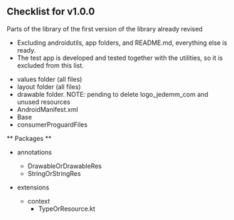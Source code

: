 ## Checklist for v1.0.0

Parts of the library of the first version of the library already revised

* Excluding androidutils, app folders, and README.md, everything else is ready.
* The test app is developed and tested together with the utilities, so it is excluded from this list.

- values folder (all files)
- layout folder (all files)
- drawable folder. NOTE: pending to delete logo_jedemm_com and unused resources
- AndroidManifest.xml
- Base
- consumerProguardFiles

** Packages **

- annotations
  - DrawableOrDrawableRes
  - StringOrStringRes

- extensions
  - context
    - TypeOrResource.kt
